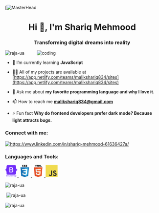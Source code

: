 [![MasterHead](https://i.redd.it/n8agw6z2smyb1.gif)
<h1 align="center">Hi 👋, I'm Shariq Mehmood</h1>
<h3 align="center">Transforming digital dreams into reality</h3>

<img align="right" alt="coding" width="400" src="https://camo.githubusercontent.com/4d9f5ecceb711eec6e2018f38a5677dc657c9738d4a65ba3b928c41c0a45b439/68747470733a2f2f6d69726f2e6d656469756d2e636f6d2f6d61782f313336302f302a37513379765349765f7430696f4a2d5a2e676966">


<p align="left"> <img src="https://komarev.com/ghpvc/?username=raja-ua&label=Profile%20views&color=0e75b6&style=flat" alt="raja-ua" /> </p>

- 🌱 I’m currently learning **JavaScript**

- 👨‍💻 All of my projects are available at [https://app.netlify.com/teams/malikshariq834/sites](https://app.netlify.com/teams/malikshariq834/sites)

- 💬 Ask me about **my favorite programming language and why I love it.**

- 📫 How to reach me **malikshariq834@gmail.com**

- ⚡ Fun fact **Why do frontend developers prefer dark mode? Because light attracts bugs.**

<h3 align="left">Connect with me:</h3>
<p align="left">
<a href="https://www.linkedin.com/in/shariq-mehmood-61636427a/" target="blank"><img align="center" src="https://raw.githubusercontent.com/rahuldkjain/github-profile-readme-generator/master/src/images/icons/Social/linked-in-alt.svg" alt="https://www.linkedin.com/in/shariq-mehmood-61636427a/" height="30" width="40" /></a>
</p>

<h3 align="left">Languages and Tools:</h3>
<p align="left">  <a href="https://getbootstrap.com" target="_blank" rel="noreferrer"> <img src="https://raw.githubusercontent.com/devicons/devicon/master/icons/bootstrap/bootstrap-plain-wordmark.svg" alt="bootstrap" width="40" height="40"/> </a> <a href="https://www.w3schools.com/css/" target="_blank" rel="noreferrer"> <img src="https://raw.githubusercontent.com/devicons/devicon/master/icons/css3/css3-original-wordmark.svg" alt="css3" width="40" height="40"/> </a>  <a href="https://www.w3.org/html/" target="_blank" rel="noreferrer"> <img src="https://raw.githubusercontent.com/devicons/devicon/master/icons/html5/html5-original-wordmark.svg" alt="html5" width="40" height="40"/> </a> <a href="https://www.adobe.com/in/products/illustrator.html" target="_blank" rel="noreferrer">  </a> <a href="https://developer.mozilla.org/en-US/docs/Web/JavaScript" target="_blank" rel="noreferrer"> <img src="https://raw.githubusercontent.com/devicons/devicon/master/icons/javascript/javascript-original.svg" alt="javascript" width="40" height="40"/> </a>  </p>

<p><img align="center" src="https://github-readme-stats.vercel.app/api/top-langs?username=raja-ua&show_icons=true&locale=en&layout=compact" alt="raja-ua" /></p>

<p>&nbsp;<img align="center" src="https://github-readme-stats.vercel.app/api?username=raja-ua&show_icons=true&locale=en" alt="raja-ua" /></p

<p><img align="center" src="https://github-readme-streak-stats.herokuapp.com/?user=raja-ua&" alt="raja-ua" /></p>
